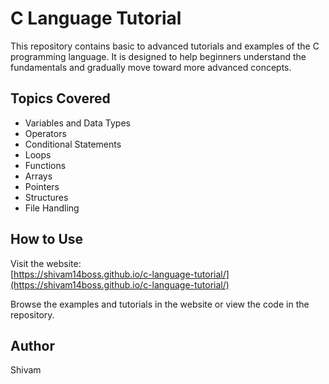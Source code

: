 # C Language Tutorial

This repository contains basic to advanced tutorials and examples of the C programming language. It is designed to help beginners understand the fundamentals and gradually move toward more advanced concepts.

## Topics Covered

- Variables and Data Types  
- Operators  
- Conditional Statements  
- Loops  
- Functions  
- Arrays  
- Pointers  
- Structures  
- File Handling  

## How to Use

Visit the website:  
[https://shivam14boss.github.io/c-language-tutorial/](https://shivam14boss.github.io/c-language-tutorial/)

Browse the examples and tutorials in the website or view the code in the repository.

## Author

Shivam  
